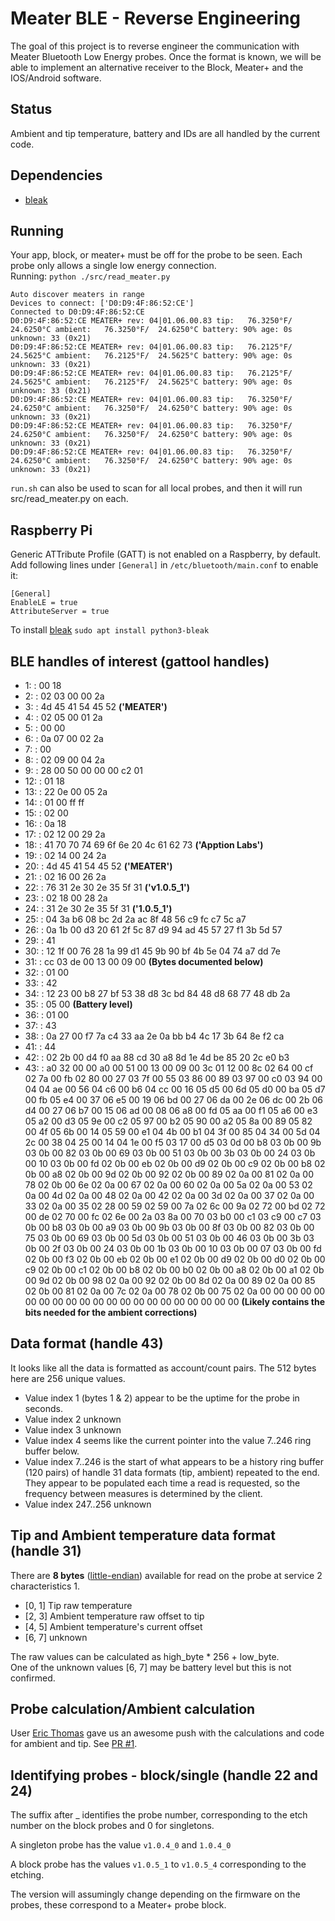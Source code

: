 # Meater BLE - Reverse Engineering

The goal of this project is to reverse engineer the communication with Meater Bluetooth Low Energy probes.
Once the format is known, we will be able to implement an alternative receiver to the Block,
Meater+ and the IOS/Android software.

## Status

Ambient and tip temperature, battery and IDs are all handled by the current code.

## Dependencies

- [bleak](https://github.com/hbldh/bleak)

## Running

Your app, block, or meater+ must be off for the probe to be seen. Each probe only allows a single low energy connection.<br>
Running: `python ./src/read_meater.py`

```
Auto discover meaters in range
Devices to connect: ['D0:D9:4F:86:52:CE']
Connected to D0:D9:4F:86:52:CE
D0:D9:4F:86:52:CE MEATER+ rev: 04|01.06.00.83 tip:   76.3250°F/  24.6250°C ambient:   76.3250°F/  24.6250°C battery: 90% age: 0s unknown: 33 (0x21)
D0:D9:4F:86:52:CE MEATER+ rev: 04|01.06.00.83 tip:   76.2125°F/  24.5625°C ambient:   76.2125°F/  24.5625°C battery: 90% age: 0s unknown: 33 (0x21)
D0:D9:4F:86:52:CE MEATER+ rev: 04|01.06.00.83 tip:   76.2125°F/  24.5625°C ambient:   76.2125°F/  24.5625°C battery: 90% age: 0s unknown: 33 (0x21)
D0:D9:4F:86:52:CE MEATER+ rev: 04|01.06.00.83 tip:   76.3250°F/  24.6250°C ambient:   76.3250°F/  24.6250°C battery: 90% age: 0s unknown: 33 (0x21)
D0:D9:4F:86:52:CE MEATER+ rev: 04|01.06.00.83 tip:   76.3250°F/  24.6250°C ambient:   76.3250°F/  24.6250°C battery: 90% age: 0s unknown: 33 (0x21)
D0:D9:4F:86:52:CE MEATER+ rev: 04|01.06.00.83 tip:   76.3250°F/  24.6250°C ambient:   76.3250°F/  24.6250°C battery: 90% age: 0s unknown: 33 (0x21)
```

`run.sh` can also be used to scan for all local probes, and then it will run src/read_meater.py on each.

## Raspberry Pi

Generic ATTribute Profile (GATT) is not enabled on a Raspberry, by default.<br>
Add following lines under `[General]` in `/etc/bluetooth/main.conf` to enable it:

```
[General]
EnableLE = true
AttributeServer = true
```
To install [bleak](https://github.com/hbldh/bleak) `sudo apt install python3-bleak`

## BLE handles of interest (gattool handles)

* 1: : 00 18
* 2: : 02 03 00 00 2a
* 3: : 4d 45 41 54 45 52 **('MEATER')**
* 4: : 02 05 00 01 2a
* 5: : 00 00
* 6: : 0a 07 00 02 2a
* 7: : 00
* 8: : 02 09 00 04 2a
* 9: : 28 00 50 00 00 00 c2 01
* 12: : 01 18
* 13: : 22 0e 00 05 2a
* 14: : 01 00 ff ff
* 15: : 02 00
* 16: : 0a 18
* 17: : 02 12 00 29 2a
* 18: : 41 70 70 74 69 6f 6e 20 4c 61 62 73 **('Apption Labs')**
* 19: : 02 14 00 24 2a
* 20: : 4d 45 41 54 45 52 **('MEATER')**
* 21: : 02 16 00 26 2a
* 22: : 76 31 2e 30 2e 35 5f 31 **('v1.0.5_1')**
* 23: : 02 18 00 28 2a
* 24: : 31 2e 30 2e 35 5f 31 **('1.0.5_1')**
* 25: : 04 3a b6 08 bc 2d 2a ac 8f 48 56 c9 fc c7 5c a7
* 26: : 0a 1b 00 d3 20 61 2f 5c 87 d9 94 ad 45 57 27 f1 3b 5d 57
* 29: : 41
* 30: : 12 1f 00 76 28 1a 99 d1 45 9b 90 bf 4b 5e 04 74 a7 dd 7e
* 31: : cc 03 de 00 13 00 09 00 **(Bytes documented below)**
* 32: : 01 00
* 33: : 42
* 34: : 12 23 00 b8 27 bf 53 38 d8 3c bd 84 48 d8 68 77 48 db 2a
* 35: : 05 00 **(Battery level)**
* 36: : 01 00
* 37: : 43
* 38: : 0a 27 00 f7 7a c4 33 aa 2e 0a bb b4 4c 17 3b 64 8e f2 ca
* 41: : 44
* 42: : 02 2b 00 d4 f0 aa 88 cd 30 a8 8d 1e 4d be 85 20 2c e0 b3
* 43: : a0 32 00 00 a0 00 51 00 13 00 09 00 3c 01 12 00 8c 02 64 00 cf 02 7a 00 fb 02 80 00 27 03 7f 00 55 03 86 00 89 03 97 00 c0 03 94 00 04 04 ae 00 56 04 c6 00 b6 04 cc 00 16 05 d5 00 6d 05 d0 00 ba 05 d7 00 fb 05 e4 00 37 06 e5 00 19 06 bd 00 27 06 da 00 2e 06 dc 00 2b 06 d4 00 27 06 b7 00 15 06 ad 00 08 06 a8 00 fd 05 aa 00 f1 05 a6 00 e3 05 a2 00 d3 05 9e 00 c2 05 97 00 b2 05 90 00 a2 05 8a 00 89 05 82 00 4f 05 6b 00 14 05 59 00 e1 04 4b 00 b1 04 3f 00 85 04 34 00 5d 04 2c 00 38 04 25 00 14 04 1e 00 f5 03 17 00 d5 03 0d 00 b8 03 0b 00 9b 03 0b 00 82 03 0b 00 69 03 0b 00 51 03 0b 00 3b 03 0b 00 24 03 0b 00 10 03 0b 00 fd 02 0b 00 eb 02 0b 00 d9 02 0b 00 c9 02 0b 00 b8 02 0b 00 a8 02 0b 00 9d 02 0b 00 92 02 0b 00 89 02 0a 00 81 02 0a 00 78 02 0b 00 6e 02 0a 00 67 02 0a 00 60 02 0a 00 5a 02 0a 00 53 02 0a 00 4d 02 0a 00 48 02 0a 00 42 02 0a 00 3d 02 0a 00 37 02 0a 00 33 02 0a 00 35 02 28 00 59 02 59 00 7a 02 6c 00 9a 02 72 00 bd 02 72 00 de 02 70 00 fc 02 6e 00 2a 03 8a 00 70 03 b0 00 c1 03 c9 00 c7 03 0b 00 b8 03 0b 00 a9 03 0b 00 9b 03 0b 00 8f 03 0b 00 82 03 0b 00 75 03 0b 00 69 03 0b 00 5d 03 0b 00 51 03 0b 00 46 03 0b 00 3b 03 0b 00 2f 03 0b 00 24 03 0b 00 1b 03 0b 00 10 03 0b 00 07 03 0b 00 fd 02 0b 00 f3 02 0b 00 eb 02 0b 00 e1 02 0b 00 d9 02 0b 00 d0 02 0b 00 c9 02 0b 00 c1 02 0b 00 b8 02 0b 00 b0 02 0b 00 a8 02 0b 00 a1 02 0b 00 9d 02 0b 00 98 02 0a 00 92 02 0b 00 8d 02 0a 00 89 02 0a 00 85 02 0b 00 81 02 0a 00 7c 02 0a 00 78 02 0b 00 75 02 0a 00 00 00 00 00 00 00 00 00 00 00 00 00 00 00 00 00 00 00 00 00 **(Likely contains the bits needed for the ambient corrections)**

## Data format (handle 43)
It looks like all the data is formatted as account/count pairs. The 512 bytes here are 256 unique values.

* Value index 1 (bytes 1 & 2) appear to be the uptime for the probe in seconds.
* Value index 2 unknown
* Value index 3 unknown
* Value index 4 seems like the current pointer into the value 7..246 ring buffer below.
* Value index 7..246 is the start of what appears to be a history ring buffer (120 pairs) of handle 31 data formats (tip, ambient) repeated to the end. They appear to be populated each time a read is requested, so the frequency between measures is determined by the client.
* Value index 247..256 unknown


## Tip and Ambient temperature data format (handle 31)

There are **8 bytes** ([little-endian](https://en.wikipedia.org/wiki/Endianness)) available for read on the probe at service 2 characteristics 1.

* [0, 1] Tip raw temperature
* [2, 3] Ambient temperature raw offset to tip
* [4, 5] Ambient temperature's current offset
* [6, 7] unknown

The raw values can be calculated as high_byte * 256 + low_byte.<br>
One of the unknown values [6, 7] may be battery level but this is not confirmed.

## Probe calculation/Ambient calculation
User [Eric Thomas]( https://github.com/b0naf1de/ ) gave us an awesome push with the calculations and code for ambient and tip.
See [PR #1]( https://github.com/nathanfaber/meaterble/pull/1 ).

## Identifying probes - block/single (handle 22 and 24)
The suffix after _ identifies the probe number, corresponding to the etch number on the block probes and 0 for singletons.

A singleton probe has the value `v1.0.4_0` and `1.0.4_0`

A block probe has the values `v1.0.5_1` to `v1.0.5_4` corresponding to the etching.

The version will assumingly change depending on the firmware on the probes, these correspond to a Meater+ probe block.
